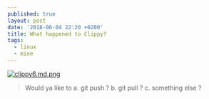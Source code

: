 ```yaml
---
published: true
layout: post
date: '2018-06-04 22:20 +0200'
title: What happened to Clippy?
tags:
  - linux
  - mine
---
```

[![clippy6.md.png](https://cdn.scrot.moe/images/2018/06/04/clippy6.md.png)](https://scrot.moe/image/9XzjZ)

> Would ya like to
> a. git push ?
> b. git pull ?
> c. something else ?
